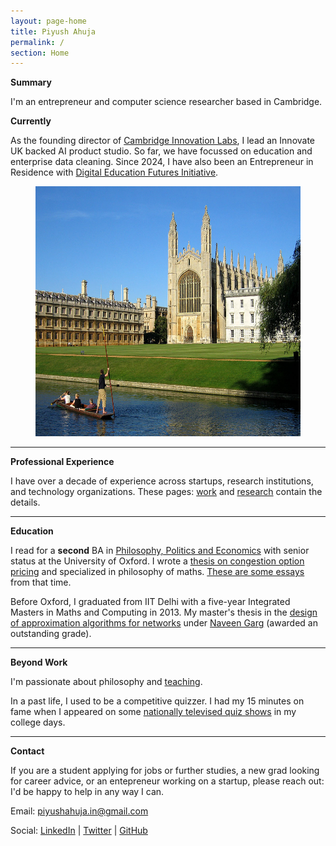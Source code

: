 ```yaml
---
layout: page-home
title: Piyush Ahuja
permalink: /
section: Home
---
```



**Summary**

I'm an entrepreneur and computer science researcher based in Cambridge. 

**Currently**




<!-- <img  src="files/images/mypic.jpeg" title='Piyush Ahuja' width='100px' align='right' />  -->

As the founding director of [Cambridge Innovation Labs](https://cambridgeinnovationlabs.com/), I lead an Innovate UK backed AI product studio.  So far, we have focussed on education and enterprise data cleaning. Since 2024, I have also been an Entrepreneur in Residence with [Digital Education Futures Initiative](https://www.deficambridge.org/).


<!-- I would like to bring philosophy to bear on daily life through products people use and events they attend.  -->



<center>

<figure>
    <img src="files/images/oxford/cam.jpg" alt="Cambridge" width="550" height= "400" /> 

    


 <figcaption></figcaption> 
</figure>
</center>


---


**Professional Experience**

I have over a decade of experience across startups, research institutions, and technology organizations. These pages: [work](/work) and [research](/research) contain the details.

---

**Education** 

I read for a **second** BA in [Philosophy, Politics and Economics](https://www.theguardian.com/education/2017/feb/23/ppe-oxford-university-degree-that-rules-britain?CMP=fb_gu) with senior status at the University of Oxford. I  wrote a [thesis on congestion option pricing](../files/research/ppethesis.pdf)  and specialized in philosophy of maths. [These are some essays](/philosophy) from that time.

Before Oxford, I graduated from IIT Delhi with a five-year Integrated Masters in Maths and Computing in 2013. My master's thesis in the [design of approximation algorithms for networks](../files/research/thesis.pdf) under [Naveen Garg](https://en.wikipedia.org/wiki/Naveen_Garg) (awarded an outstanding grade). 


----

 **Beyond Work** 

I'm passionate about philosophy and [teaching](/teachers).

In a past life, I used to be a competitive quizzer. I had my 15 minutes on fame when I appeared on some [nationally televised quiz shows](https://www.youtube.com/watch?v=-5pdjrdj0uA) in my college days.  

<!-- I was also awarded the Cumulative Outstanding Contribution to Board of Recreation & Creative Activities.

 -->
<!-- 
Within philosophy, I am interested in questions of authenticity and the metaphysics of the self, such as: how does our vital life force work, and what causes it to diminish or flourish? I am interested in integrating academic philosophy and embodied philosophical practices.

 -->


<!-- * [A Writing Course](/courses/writing/intro)
* [Salt To Taste: How I Learnt to Stop Worrying And Love Cooking](/cook)
* [Improv](/improv)
 -->


<!--  With Sarah Maughan, I run a conscious dating workshop in Cambridge.  -->

<!-- I am driven by the philosophy of authenticity and questions in the metaphysics of self, soul, and consciousness that have a deep sense of mystery and magic: we say "be yourself", but how can we possibly fail to be ourselves? How do we get in our own way? How does our vital life force work, and what causes it to diminish or flourish?  -->







<!-- * Meeting Without Masks -->


<!-- 
* Meetings Without Masks: An authentic dating event for singles. Next one: [30th September](https://www.tickettailor.com/events/meetingwithoutmasks/958578) 
 -->
<!-- * Salt To Taste: a series of essays on authenticity -->


<!-- 
 One of the best way to learn is to teach it to someone. Platonia allows one to organize one-on-one meetups with people for learning-and-teaching. Give it a try! Here's the [download link for iOS]((http://itunes.com/apps/platonia)) and here's the [download link for Android](https://play.google.com/store/apps/details?id=com.platonia_client). -->

<!-- - **Teaching:**  I am interested in teaching or mentoring opportunies in philosophy, algorithms, and creative writing.

- **Learning:** I am looking for people interested in practicing Improv, First Aid, or Wilderness survival skills.  

- **Creative Collaborations:** If you'd like to collaborate on something for *fun*, please don't hesitate to reach out. Here are some ideas: a podcast, a comedy sketch, a mobile app, or any long-form writing assignment. 
 -->

---

**Contact**

If you are a student applying for jobs or further studies, a new grad looking for career advice, or an entepreneur working on a startup, please reach out: I'd be happy to help in any way I can.

Email: piyushahuja.in@gmail.com

Social: [LinkedIn](https://www.linkedin.com/in/piyush-ahuja-2006041b/) \| [Twitter](https://x.com/piyushahuja_in) \|  [GitHub](https://github.com/piyushahuja)




[resumeFile]: ../files/piyush_resume.pdf 
[thesis]: ../files/research/thesis.pdf

 
